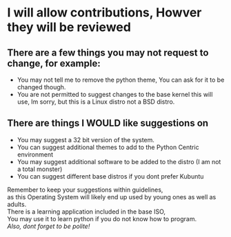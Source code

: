 <h1>I will allow contributions, Howver they will be reviewed</h1>
<h2>There are a few things you may not request to change, for example:</h2>
<ul>
    <li>You may not tell me to remove the python theme, You can ask for it to be changed though.</li>
    <li>You are not permitted to suggest changes to the base kernel this will use, Im sorry, but this is a Linux distro not a BSD distro.</li>
</ul>
<h2>There are things I WOULD like suggestions on</h2>
<ul>
    <li>You may suggest a 32 bit version of the system.</li>
    <li>You can suggest additional themes to add to the Python Centric environment</li>
    <li>You may suggest additional software to be added to the distro (I am not a total monster)</li>
    <li>You can suggest different base distros if you dont prefer Kubuntu</li>
</ul>
<p>
    Remember to keep your suggestions within guidelines,<br>
    as this Operating System will likely end up used by young ones as well as adults.<br>
    There is a learning application included in the base ISO,<br>
    You may use it to learn python if you do not know how to program.<br>
    <em>Also, dont forget to be polite!</em>
</p>
